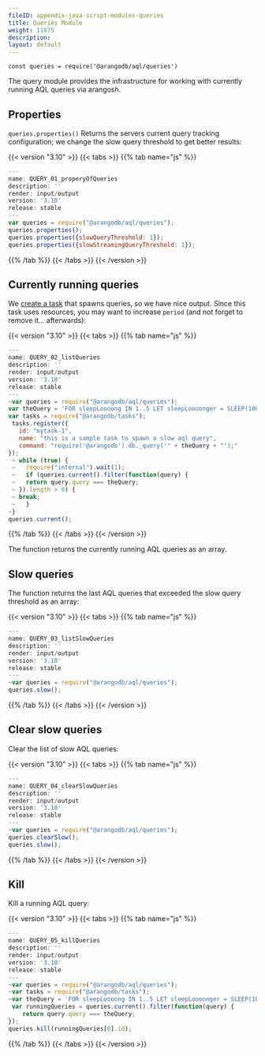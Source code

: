 ```yaml
---
fileID: appendix-java-script-modules-queries
title: Queries Module
weight: 11875
description: 
layout: default
---
```

`const queries = require('@arangodb/aql/queries')`

The query module provides the infrastructure for working with currently running AQL queries via arangosh.

## Properties

`queries.properties()` Returns the servers current query tracking configuration; we change the slow query threshold to get better results:


 {{< version "3.10" >}}
{{< tabs >}}
{{% tab name="js" %}}
```js
---
name: QUERY_01_properyOfQueries
description: ''
render: input/output
version: '3.10'
release: stable
---
var queries = require("@arangodb/aql/queries");
queries.properties();
queries.properties({slowQueryThreshold: 1});
queries.properties({slowStreamingQueryThreshold: 1});
```
{{% /tab %}}
{{< /tabs >}}
{{< /version >}}
 



## Currently running queries

We [create a task](appendix-java-script-modules-tasks) that spawns queries, so we have nice output. Since this task
uses resources, you may want to increase `period` (and not forget to remove it... afterwards):


 {{< version "3.10" >}}
{{< tabs >}}
{{% tab name="js" %}}
```js
---
name: QUERY_02_listQueries
description: ''
render: input/output
version: '3.10'
release: stable
---
~var queries = require("@arangodb/aql/queries");
var theQuery = 'FOR sleepLoooong IN 1..5 LET sleepLoooonger = SLEEP(1000) RETURN sleepLoooong';
var tasks = require("@arangodb/tasks");
 tasks.register({
   id: "mytask-1",
   name: "this is a sample task to spawn a slow aql query",
   command: "require('@arangodb').db._query('" + theQuery + "');"
});
 ~ while (true) {
 ~   require("internal").wait(1);
 ~   if (queries.current().filter(function(query) {
 ~   return query.query === theQuery;
 ~ }).length > 0) {
 ~ break;
 ~   }
~}
queries.current();
```
{{% /tab %}}
{{< /tabs >}}
{{< /version >}}
 

The function returns the currently running AQL queries as an array.

## Slow queries

The function returns the last AQL queries that exceeded the slow query threshold as an array:


 {{< version "3.10" >}}
{{< tabs >}}
{{% tab name="js" %}}
```js
---
name: QUERY_03_listSlowQueries
description: ''
render: input/output
version: '3.10'
release: stable
---
~var queries = require("@arangodb/aql/queries");
queries.slow();
```
{{% /tab %}}
{{< /tabs >}}
{{< /version >}}
 



## Clear slow queries

Clear the list of slow AQL queries:


 {{< version "3.10" >}}
{{< tabs >}}
{{% tab name="js" %}}
```js
---
name: QUERY_04_clearSlowQueries
description: ''
render: input/output
version: '3.10'
release: stable
---
~var queries = require("@arangodb/aql/queries");
queries.clearSlow();
queries.slow();
```
{{% /tab %}}
{{< /tabs >}}
{{< /version >}}
 



## Kill

Kill a running AQL query:


 {{< version "3.10" >}}
{{< tabs >}}
{{% tab name="js" %}}
```js
---
name: QUERY_05_killQueries
description: ''
render: input/output
version: '3.10'
release: stable
---
~var queries = require("@arangodb/aql/queries");
~var tasks = require("@arangodb/tasks");
~var theQuery = 'FOR sleepLoooong IN 1..5 LET sleepLoooonger = SLEEP(1000) RETURN sleepLoooong';
 var runningQueries = queries.current().filter(function(query) {
    return query.query === theQuery;
});
queries.kill(runningQueries[0].id);
```
{{% /tab %}}
{{< /tabs >}}
{{< /version >}}
 


